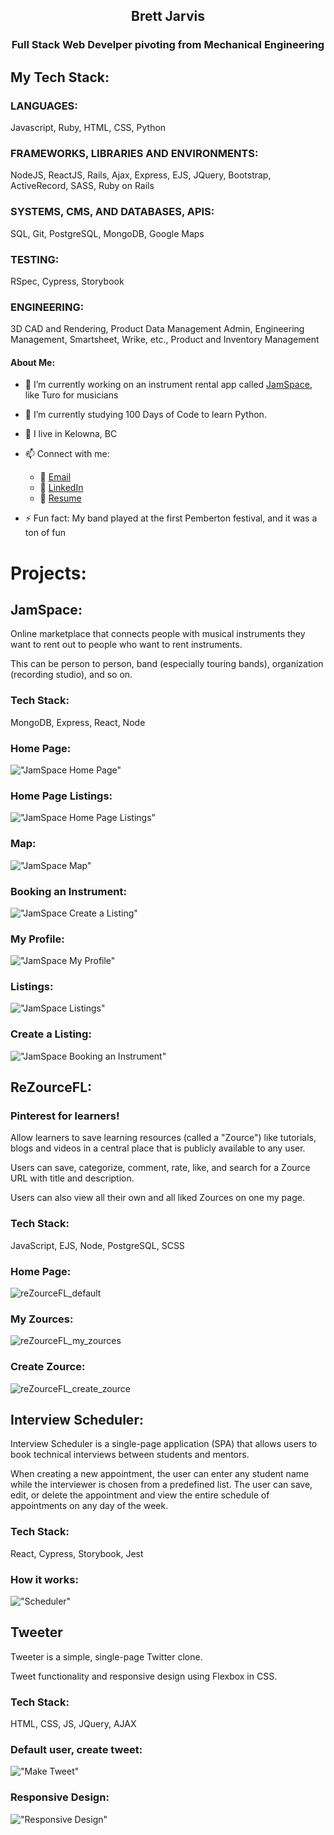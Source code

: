<h2 align="center">Brett Jarvis</h2>

<h3 align="center">Full Stack Web Develper pivoting from Mechanical Engineering</h3>

## My Tech Stack:
### LANGUAGES:
  Javascript, Ruby, HTML, CSS, Python
### FRAMEWORKS, LIBRARIES AND ENVIRONMENTS:
  NodeJS, ReactJS, Rails, Ajax, Express, EJS, JQuery, Bootstrap, ActiveRecord, SASS, Ruby on Rails
### SYSTEMS, CMS, AND DATABASES, APIS:
  SQL, Git, PostgreSQL, MongoDB, Google Maps
### TESTING:
  RSpec, Cypress, Storybook
### ENGINEERING:
  3D CAD and Rendering, Product Data Management Admin, Engineering Management, Smartsheet, Wrike, etc., Product and Inventory Management

#### About Me:
- 🔭 I’m currently working on an instrument rental app called [JamSpace](https://github.com/bbjarvis/JamSpace), like Turo for musicians
- 🌱 I’m currently studying 100 Days of Code to learn Python.
- :round_pushpin: I live in Kelowna, BC
- 📫 Connect with me:
  - :email: [Email](brettbjarvis@gmail.com)
  - :link: [LinkedIn](https://www.linkedin.com/in/jarvisbrett/)
  - :page_with_curl: [Resume](https://resume.creddle.io/resume/gefix6gzidd)

- ⚡ Fun fact: My band played at the first Pemberton festival, and it was a ton of fun

# Projects:
## JamSpace:
Online marketplace that connects people with musical instruments they want to rent out to people who want to rent instruments.

This can be person to person, band (especially touring bands), organization (recording studio), and so on.

### Tech Stack:
  MongoDB, Express, React, Node
  
### Home Page:

!["JamSpace Home Page"](https://github.com/bbjarvis/JamSpace/blob/master/screenshots/Home_Page.gif?raw=true)

### Home Page Listings:

!["JamSpace Home Page Listings"](https://github.com/bbjarvis/JamSpace/blob/master/screenshots/Home_Listings.gif?raw=true)

### Map:

!["JamSpace Map"](https://github.com/bbjarvis/JamSpace/blob/master/screenshots/Map_Listing.gif?raw=true)

### Booking an Instrument:

!["JamSpace Create a Listing"](https://github.com/bbjarvis/JamSpace/blob/master/screenshots/Booking.gif?raw=true)

### My Profile:

!["JamSpace My Profile"](https://github.com/bbjarvis/JamSpace/blob/master/screenshots/My_Profile_page.gif?raw=true)

### Listings:

!["JamSpace Listings"](https://github.com/bbjarvis/JamSpace/blob/master/screenshots/Listings.gif?raw=true)

### Create a Listing:

!["JamSpace Booking an Instrument"](https://github.com/bbjarvis/JamSpace/blob/master/screenshots/Create_Listing.gif?raw=true)

## ReZourceFL:
### Pinterest for learners!

Allow learners to save learning resources (called a "Zource") like tutorials, blogs and videos in a central place that is publicly available to any user.

Users can save, categorize, comment, rate, like, and search for a Zource URL with title and description.

Users can also view all their own and all liked Zources on one my page.

### Tech Stack:
  JavaScript, EJS, Node, PostgreSQL, SCSS
 
### Home Page:
![reZourceFL_default](https://user-images.githubusercontent.com/72511857/150480241-3382dd87-3eca-452b-a6c5-f7970255a89d.gif)

### My Zources:
![reZourceFL_my_zources](https://user-images.githubusercontent.com/72511857/150481457-d0ed22ca-7dc2-4036-9568-f10454573c27.gif)

### Create Zource:
![reZourceFL_create_zource](https://user-images.githubusercontent.com/72511857/150481498-54634db0-c846-4a61-a897-9e98f8eccd33.gif)

## Interview Scheduler:

Interview Scheduler is a single-page application (SPA) that allows users to book technical interviews between students and mentors.

When creating a new appointment, the user can enter any student name while the interviewer is chosen from a predefined list.
The user can save, edit, or delete the appointment and view the entire schedule of appointments on any day of the week.

### Tech Stack:
  React, Cypress, Storybook, Jest
### How it works:
!["Scheduler"](https://github.com/bbjarvis/scheduler/blob/master/docs/Scheduler.gif)

## Tweeter

Tweeter is a simple, single-page Twitter clone.

Tweet functionality and responsive design using Flexbox in CSS.

### Tech Stack:
  HTML, CSS, JS, JQuery, AJAX

### Default user, create tweet:
!["Make Tweet"](https://github.com/bbjarvis/tweeter/blob/master/docs/make_tweet.gif)

### Responsive Design:
!["Responsive Design"](https://github.com/bbjarvis/tweeter/blob/master/docs/responsive.gif)
